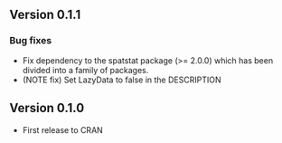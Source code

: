 ## Version 0.1.1

### Bug fixes

* Fix dependency to the spatstat package (>= 2.0.0) which has been divided into a family of packages.
* (NOTE fix) Set LazyData to false in the DESCRIPTION

## Version 0.1.0

* First release to CRAN

